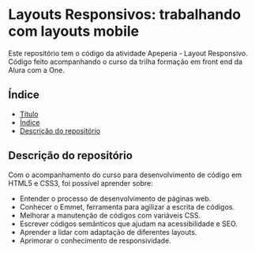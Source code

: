 # Layouts Responsivos: trabalhando com layouts mobile
 Este repositório tem o código da atividade Apeperia - Layout Responsivo. Código feito acompanhando o curso da trilha formação em front end da Alura com a One.

## Índice

* [Título](#layouts-responsivos-trabalhando-com-layouts-mobile)
* [Índice](#índice)
* [Descrição do repositório](#Descrição-do-repositorio)

## Descrição do repositório
Com o acompanhamento do curso para desenvolvimento de código em HTML5 e CSS3, foi possível aprender sobre:
- Entender o processo de desenvolvimento de páginas web.
- Conhecer o Emmet, ferramenta para agilizar a escrita de códigos.
- Melhorar a manutenção de códigos com variáveis CSS.
- Escrever códigos semânticos que ajudam na acessibilidade e SEO.
- Aprender a lidar com adaptação de diferentes layouts.
- Aprimorar o conhecimento de responsividade.
